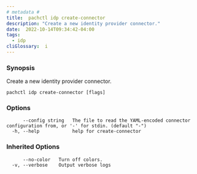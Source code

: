 ```yaml
---
# metadata # 
title:  pachctl idp create-connector
description: "Create a new identity provider connector."
date:  2022-10-14T09:34:42-04:00
tags:
  - idp
cliGlossary:  i
---
```


### Synopsis

Create a new identity provider connector.

```
pachctl idp create-connector [flags]
```

### Options

```
      --config string   The file to read the YAML-encoded connector configuration from, or '-' for stdin. (default "-")
  -h, --help            help for create-connector
```

### Inherited Options

```
      --no-color   Turn off colors.
  -v, --verbose    Output verbose logs
```

